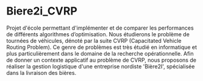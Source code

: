 # Biere2i_CVRP
Projet d'école permettant d'implémenter et de comparer les performances de différents algorithmes d’optimisation. Nous étudierons le problème de tournées de véhicules, dénoté par la suite CVRP (Capacitated Vehicle Routing Problem). Ce genre de  problèmes est très étudié en informatique et plus particulièrement dans le domaine de la recherche opérationnelle. Afin de donner un contexte applicatif au problème de CVRP, nous proposons de réaliser la gestion logistique d'une entreprise nordiste 'Bière2I', spécialisée dans la livraison des bières.
